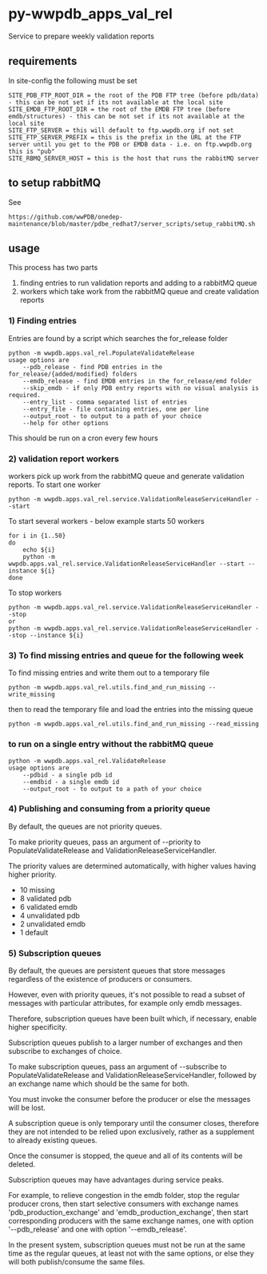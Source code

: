 # py-wwpdb_apps_val_rel
Service to prepare weekly validation reports

## requirements
In site-config the following must be set

    SITE_PDB_FTP_ROOT_DIR = the root of the PDB FTP tree (before pdb/data) - this can be not set if its not available at the local site 
    SITE_EMDB_FTP_ROOT_DIR = the root of the EMDB FTP tree (before emdb/structures) - this can be not set if its not available at the local site
    SITE_FTP_SERVER = this will default to ftp.wwpdb.org if not set
    SITE_FTP_SERVER_PREFIX = this is the prefix in the URL at the FTP server until you get to the PDB or EMDB data - i.e. on ftp.wwpdb.org this is "pub"
    SITE_RBMQ_SERVER_HOST = this is the host that runs the rabbitMQ server

## to setup rabbitMQ

See

    https://github.com/wwPDB/onedep-maintenance/blob/master/pdbe_redhat7/server_scripts/setup_rabbitMQ.sh
    
## usage

This process has two parts
1) finding entries to run validation reports and adding to a rabbitMQ queue
2) workers which take work from the rabbitMQ queue and create validation reports



### 1) Finding entries

Entries are found by a script which searches the for_release folder 

    python -m wwpdb.apps.val_rel.PopulateValidateRelease
    usage options are
        --pdb_release - find PDB entries in the for_release/{added/modified} folders  
        --emdb_release - find EMDB entries in the for_release/emd folder
        --skip_emdb - if only PDB entry reports with no visual analysis is required.
        --entry_list - comma separated list of entries
        --entry_file - file containing entries, one per line
        --output_root - to output to a path of your choice
        --help for other options

This should be run on a cron every few hours

### 2) validation report workers
    
workers pick up work from the rabbitMQ queue and generate validation reports.
To start one worker

    python -m wwpdb.apps.val_rel.service.ValidationReleaseServiceHandler --start
    
To start several workers - below example starts 50 workers 

    for i in {1..50}
    do
        echo ${i}
        python -m wwpdb.apps.val_rel.service.ValidationReleaseServiceHandler --start --instance ${i}
    done
 
 To stop workers
 
    python -m wwpdb.apps.val_rel.service.ValidationReleaseServiceHandler --stop
    or
    python -m wwpdb.apps.val_rel.service.ValidationReleaseServiceHandler --stop --instance ${i}

### 3) To find missing entries and queue for the following week
    
To find missing entries and write them out to a temporary file 

    python -m wwpdb.apps.val_rel.utils.find_and_run_missing --write_missing
    
then to read the temporary file and load the entries into the missing queue
    
    python -m wwpdb.apps.val_rel.utils.find_and_run_missing --read_missing

### to run on a single entry without the rabbitMQ queue

    python -m wwpdb.apps.val_rel.ValidateRelease
    usage options are
        --pdbid - a single pdb id
        --emdbid - a single emdb id
        --output_root - to output to a path of your choice

### 4) Publishing and consuming from a priority queue

By default, the queues are not priority queues.

To make priority queues, pass an argument of --priority to PopulateValidateRelease and ValidationReleaseServiceHandler.

The priority values are determined automatically, with higher values having higher priority.

- 10 missing
- 8 validated pdb
- 6 validated emdb
- 4 unvalidated pdb
- 2 unvalidated emdb
- 1 default


### 5) Subscription queues

By default, the queues are persistent queues that store messages regardless of the existence of producers or consumers.

However, even with priority queues, it's not possible to read a subset of messages with particular attributes, for example only emdb messages.

Therefore, subscription queues have been built which, if necessary, enable higher specificity.

Subscription queues publish to a larger number of exchanges and then subscribe to exchanges of choice.

To make subscription queues, pass an argument of --subscribe to PopulateValidateRelease and ValidationReleaseServiceHandler, followed by an exchange name which should be the same for both.

You must invoke the consumer before the producer or else the messages will be lost.

A subscription queue is only temporary until the consumer closes, therefore they are not intended to be relied upon exclusively, rather as a supplement to already existing queues.

Once the consumer is stopped, the queue and all of its contents will be deleted.

Subscription queues may have advantages during service peaks.

For example, to relieve congestion in the emdb folder, stop the regular producer crons, then start selective consumers with exchange names 'pdb_production_exchange' and 'emdb_production_exchange', then start corresponding producers with the same exchange names, one with option '--pdb_release' and one with option '--emdb_release'.

In the present system, subscription queues must not be run at the same time as the regular queues, at least not with the same options, or else they will both publish/consume the same files.
